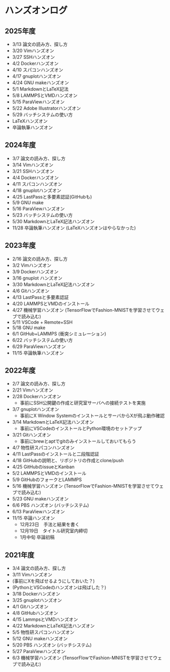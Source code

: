 # ハンズオンログ

## 2025年度

* 3/13 論文の読み方、探し方
* 3/20 Vimハンズオン
* 3/27 SSHハンズオン
* 4/2 Dockerハンズオン
* 4/10 スパコンハンズオン
* 4/17 gnuplotハンズオン
* 4/24 GNU makeハンズオン
* 5/1 MarkdownとLaTeX記法
* 5/8 LAMMPSとVMDハンズオン
* 5/15 ParaViewハンズオン
* 5/22 Adobe Illustratorハンズオン
* 5/29 バッチシステムの使い方
* LaTeXハンズオン
* 卒論執筆ハンズオン

## 2024年度

* 3/7 論文の読み方、探し方
* 3/14 Vimハンズオン
* 3/21 SSHハンズオン
* 4/4 Dockerハンズオン
* 4/11 スパコンハンズオン
* 4/18 gnuplotハンズオン
* 4/25 LastPassと多要素認証(GitHubも)
* 5/9 GNU make
* 5/16 ParaViewハンズオン
* 5/23 バッチシステムの使い方
* 5/30 MarkdownとLaTeX記法ハンズオン
* 11/28 卒論執筆ハンズオン (LaTeXハンズオンはやらなかった)

## 2023年度

* 2/16 論文の読み方、探し方
* 3/2 Vimハンズオン
* 3/9 Dockerハンズオン
* 3/16 gnuplot ハンズオン
* 3/30 MarkdownとLaTeX記法ハンズオン
* 4/6 Gitハンズオン
* 4/13 LastPassと多要素認証
* 4/20 LAMMPSとVMDのインストール
* 4/27 機械学習ハンズオン (TensorFlowでFashion-MNISTを学習させてウェブで読み込む)
* 5/11 VSCode + Remote+SSH
* 5/18 GNU make
* 6/1 GitHub+LAMMPS (衝突シミュレーション)
* 6/22 バッチシステムの使い方
* 6/29 ParaViewハンズオン
* 11/15 卒論執筆ハンズオン


## 2022年度

* 2/7 論文の読み方、探し方
* 2/21 Vimハンズオン
* 2/28 Dockerハンズオン
    * 事前にSSH公開鍵の作成と研究室サーバへの接続テストを実施
* 3/7 gnuplotハンズオン
    * 事前にX Window SystemのインストールとサーバからXが飛ぶ動作確認
* 3/14 MarkdownとLaTeX記法ハンズオン
    * 事前にVSCodeのインストールとPython環境のセットアップ
* 3/21 Gitハンズオン
    * 事前にbrewとaptでgitのみインストールしておいてもらう
* 4/7 物性研スパコンハンズオン
* 4/11 LastPassのインストールと二段階認証
* 4/18 GitHubの説明と、リポジトリの作成とclone/push
* 4/25 GitHubのissueとKanban
* 5/2 LAMMPSとVMDのインストール
* 5/9 GitHubのフォークとLAMMPS
* 5/16 機械学習ハンズオン (TensorFlowでFashion-MNISTを学習させてウェブで読み込む)
* 5/23 GNU makeハンズオン
* 6/6 PBS ハンズオン (バッチシステム)
* 6/13 ParaViewハンズオン
* 11/15 卒論ハンズオン
    * 12月23日　手法と結果を書く
    * 12月19日　タイトル研究室内締切
    * 1月中旬 卒論初稿

## 2021年度

* 3/4 論文の読み方、探し方
* 3/11 Vimハンズオン
* (事前にXを飛ばせるようにしておいた？)
* (PythonとVSCodeのハンズオンは飛ばした？)
* 3/18 Dockerハンズオン
* 3/25 gnuplotハンズオン
* 4/1 Gitハンズオン
* 4/8 GitHubハンズオン
* 4/15 LammpsとVMDハンズオン
* 4/22 MarkdownとLaTeX記法ハンズオン
* 5/5 物性研スパコンハンズオン
* 5/12 GNU makeハンズオン
* 5/20 PBS ハンズオン (バッチシステム)
* 5/27 ParaViewハンズオン
* 6/3 機械学習ハンズオン (TensorFlowでFashion-MNISTを学習させてウェブで読み込む)
